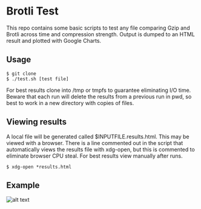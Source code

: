 # Brotli Test
This repo contains some basic scripts to test any file comparing Gzip and Brotli across time and compression strength.  Output is dumped to an HTML result and plotted with Google Charts.

## Usage
```
$ git clone 
$ ./test.sh [test file]
```

For best results clone into /tmp or tmpfs to guarantee eliminating I/O time.
Beware that each run will delete the results from a previous run in pwd, so best to work in a new directory with copies of files.

## Viewing results
A local file will be generated called $INPUTFILE.results.html.  This may be viewed with a browser.  There is a line commented out in the script that automatically views the results file with xdg-open, but this is commented to eliminate browser CPU steal.  For best results view manually after runs.

```
$ xdg-open *results.html
```


## Example
![alt text](https://github.com/jboero/brotlitest/sample.png "Snapshot of example chart isn't interactive")

